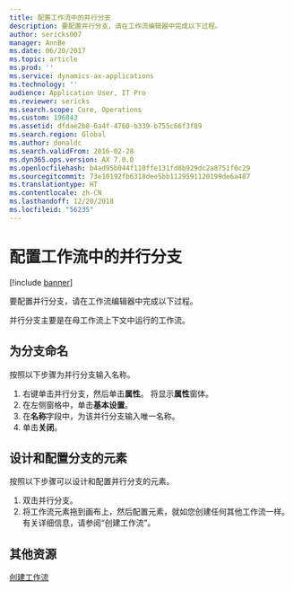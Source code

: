 ```yaml
---
title: 配置工作流中的并行分支
description: 要配置并行分支，请在工作流编辑器中完成以下过程。
author: sericks007
manager: AnnBe
ms.date: 06/20/2017
ms.topic: article
ms.prod: ''
ms.service: dynamics-ax-applications
ms.technology: ''
audience: Application User, IT Pro
ms.reviewer: sericks
ms.search.scope: Core, Operations
ms.custom: 196043
ms.assetid: dfdae2b8-6a4f-4760-b339-b755c66f3f89
ms.search.region: Global
ms.author: donaldc
ms.search.validFrom: 2016-02-28
ms.dyn365.ops.version: AX 7.0.0
ms.openlocfilehash: b4ad95b044f110ffe131fd8b929dc2a8751f0c29
ms.sourcegitcommit: 73e10192fb6318dee5bb1129591120199de6a487
ms.translationtype: HT
ms.contentlocale: zh-CN
ms.lasthandoff: 12/20/2018
ms.locfileid: "56235"
---
```

# <a name="configure-parallel-branches-in-a-workflow"></a>配置工作流中的并行分支

[!include [banner](../includes/banner.md)]

要配置并行分支，请在工作流编辑器中完成以下过程。

并行分支主要是在母工作流上下文中运行的工作流。

## <a name="name-a-branch"></a>为分支命名
按照以下步骤为并行分支输入名称。
1.  右键单击并行分支，然后单击**属性**。 将显示**属性**窗体。
2.  在左侧窗格中，单击**基本设置**。
3.  在**名称**字段中，为该并行分支输入唯一名称。
4.  单击**关闭**。

## <a name="design-and-configure-the-elements-of-a-branch"></a>设计和配置分支的元素
按照以下步骤可以设计和配置并行分支的元素。
1.  双击并行分支。
2.  将工作流元素拖到画布上，然后配置元素，就如您创建任何其他工作流一样。 有关详细信息，请参阅“创建工作流”。



<a name="additional-resources"></a>其他资源
--------

[创建工作流](create-workflow.md)



